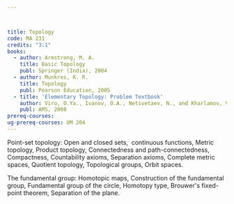 ```yaml
---



title: Topology
code: MA 231
credits: "3:1"
books:
  - author: Armstrong, M. A. 
    title: Basic Topology
    publ: Springer (India), 2004
  - author: Munkres, K. R. 
    title: Topology
    publ: Pearson Education, 2005
  - title: 'Elementary Topology: Problem Textbook'
    author: Viro, O.Ya., Ivanov, O.A., Netsvetaev, N., and Kharlamov, V.M.
    publ: AMS, 2008
prereq-courses: 
ug-prereq-courses: UM 204
---
```





Point-set topology: Open and closed sets,  continuous functions, Metric
topology, Product topology, Connectedness and path-connectedness, Compactness,
Countability axioms, Separation axioms, Complete metric spaces, Quotient
topology, Topological groups, Orbit spaces.

The fundamental group: Homotopic maps, Construction of the fundamental group,
Fundamental group of the circle, Homotopy type, Brouwer's fixed-point theorem,
Separation of the plane.
 
